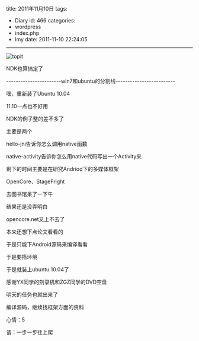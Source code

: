 title: 2011年11月10日
tags:
  - Diary
id: 466
categories:
  - wordpress
  - index.php
  - lmy
date: 2011-11-10 22:24:05
---

![](http://i.minus.com/ii2vlWBnVFmP8.jpg "topit")

NDK也算搞定了

-----------------------win7和ubuntu的分割线-------------------------

嘿，重新装了Ubuntu 10.04

<!--more-->

11.10一点也不好用

NDK的例子整的差不多了

主要是两个

hello-jni告诉你怎么调用native函数

native-activity告诉你怎么用native代码写出一个Activity来

剩下的时间主要是在研究Andriod下的多媒体框架

OpenCore、StageFright

去图书馆呆了一下午

结果还是没弄明白

opencore.net又上不去了

本来还想下点论文看看的

于是只能下Android源码来编译看看

于是要搭环境

于是就装上ubuntu 10.04了

感谢YX同学的刻录机和ZGZ同学的DVD空盘

明天的任务也就出来了

编译源码，继续找框架方面的资料

心情：5

请：一步一步往上爬